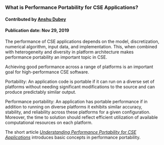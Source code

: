 ### What is Performance Portability for CSE Applications?
#### Contributed by [Anshu Dubey](https://github.com/adubey64)

#### Publication date: Nov 29, 2019 

<!--deck start--->

The performance of CSE  applications depends on the model, discretization, numerical algorithm, input data, and implementation.  This, when combined with heterogeneity and diversity in platform architecture makes performance portability an important topic in CSE.

<!--deck end--->


<!--body start--->
Achieving good performance across a range of platforms is an important goal for high-performance CSE software.  

Portability: An application code is portable if it can run on a diverse set of platforms without
needing significant modifications to the source and can produce predictably similar output.

Performance portability: An application has portable performance if in addition to running on
diverse platforms it exhibits similar accuracy, stability, and reliability across these platforms for a
given configuration. Moreover, the time to solution should reflect efficient utilization of available
computational resources on each platform.

The short article *[Understanding Performance Portability for CSE Applications](/blog_posts/understanding-performance-portability-for-cse-applications)* introduces basic concepts in performance portability.

<!--body end--->

<!---
Publish: yes
Pinned: yes
Topics: performance portability
--->
